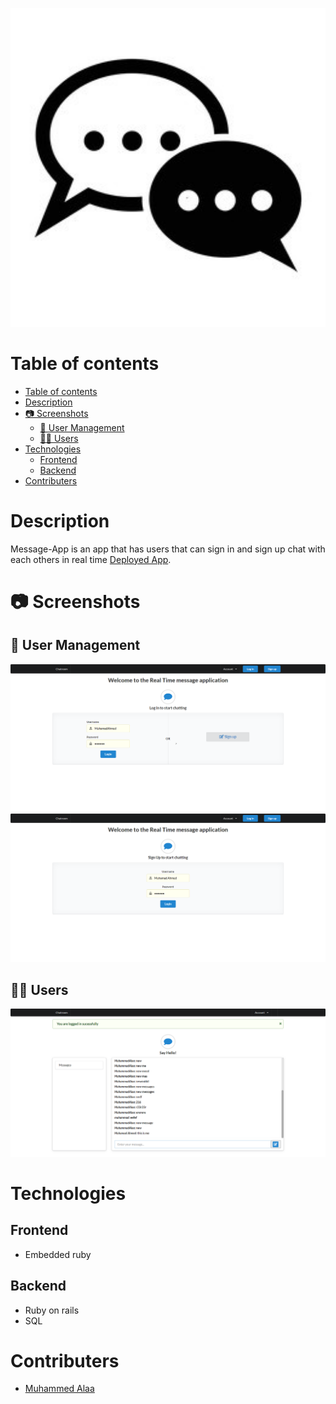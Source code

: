 <p align="center"> 
    <img src="app/assets/images/favicon.ico" width="700"/>
</p>

# Table of contents

- [Table of contents](#table-of-contents)
- [Description](#description)
- [📷 Screenshots](#-screenshots)
  - [🔑 User Management](#-user-management)
  - [🙍‍♂️ Users](#️-users)
- [Technologies](#technologies)
  - [Frontend](#frontend)
  - [Backend](#backend)
- [Contributers](#contributers)

# Description

Message-App is an app that has users that can sign in and sign up chat with each others in real time [Deployed App](https://alaa-blog-2021.herokuapp.com/).

# 📷 Screenshots

## 🔑 User Management

![Login](./ScreenShots/LogIn.png)
![SignUp](./ScreenShots/SignUp.png)

## 🙍‍♂️ Users

![ChatRoom](./ScreenShots/ChatRoom.png)

# Technologies

## Frontend

- Embedded ruby

## Backend

- Ruby on rails
- SQL

# Contributers

- [Muhammed Alaa](https://github.com/MuhammeedAlaa)
